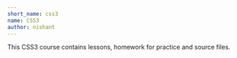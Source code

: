```yaml
---
short_name: css3
name: CSS3
author: nishant
---
```

This CSS3 course contains lessons, homework for practice and source files.